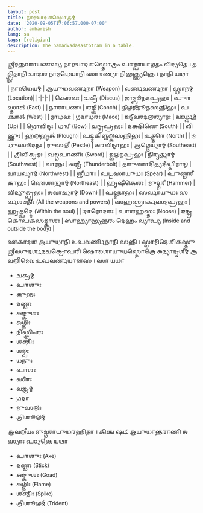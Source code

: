 ```yaml
---
layout: post
title: 𑌨𑌾𑌮𑌦𑍍𑌵𑌾𑌦𑌶𑌸𑍍𑌤𑍋𑌤𑍍𑌰𑌮𑍍
date: '2020-09-05T17:06:57.000-07:00'
author: ambarish
lang: sa
tags: [religion]
description: The namadvadasastotram in a table.
---
```


𑌶𑍍𑌰𑍀𑌮𑌨𑍍𑌨𑌾𑌰𑌾𑌯𑌣𑌸𑍍𑌯 𑌨𑌾𑌮𑌦𑍍𑌵𑌾𑌦𑌶𑌸𑍍𑌤𑍋𑌤𑍍𑌰𑌂 𑌪𑌰𑌮𑍍𑌪𑌰𑌯𑌾𑌗𑌤𑌂 𑌵𑌿𑌦𑍍𑌯𑌤𑍇 । 𑌤𑌤𑍍𑌸𑍍𑌥𑌿𑌤𑌾𑌨𑌿 𑌦𑍍𑌵𑌾𑌦𑌶 𑌨𑌾𑌮𑌧𑍇𑌯𑌾𑌨𑌿 𑌸𑌾𑌰𑌣𑍍𑌯𑌾 𑌨𑌿𑌭𑌨𑍍𑌤𑍍𑌸𑍍𑌯𑌨𑍍𑌤𑍇 । 𑌤𑌾𑌨𑌿 𑌯𑌥𑌾

| 𑌨𑌾𑌮𑌧𑍇𑌯𑌮𑍍 | 𑌆𑌯𑍁𑌧𑌵𑌰𑍍𑌣𑌨𑌾 <span lang="en">(Weapon)</span> | 𑌵𑌰𑍍𑌣𑌵𑌰𑍍𑌣𑌨𑌾 | 𑌸𑍍𑌥𑌾𑌨𑌮𑍍 <span lang="en">(Location)</span>|
|-|-|-|
| 𑌕𑍇𑌶𑌵𑌃 | 𑌚𑌕𑍍𑌰𑍀 <span lang="en">(Discus)</span> | 𑌜𑌾𑌮𑍍𑌬𑍂𑌨𑌦𑌪𑍍𑌰𑌭𑌃 | 𑌪𑍁𑌰𑌸𑍍𑌤𑌾𑌤𑍍 <span lang="en">(East)</span> |
| 𑌨𑌾𑌰𑌾𑌯𑌣𑌃 | 𑌶𑌙𑍍𑌖𑍀 <span lang="en">(Conch)</span> | 𑌨𑍀𑌲𑌜𑍀𑌮𑍂𑌤𑌸𑌨𑍍𑌨𑌿𑌭𑌃 | 𑌪𑌶𑍍𑌚𑌾𑌤𑍍 <span lang="en">(West)</span> |
| 𑌮𑌾𑌧𑌵𑌃 | 𑌗𑌦𑌾𑌧𑌰𑌃 <span lang="en">(Mace)</span> | 𑌇𑌨𑍍𑌦𑍀𑌵𑌰𑌦𑌲𑌶𑍍𑌯𑌾𑌮𑌃 | 𑌊𑌰𑍍𑌧𑍍𑌵𑌮𑍍 <span lang="en">(Up)</span> |
| 𑌗𑍋𑌵𑌿𑌨𑍍𑌦𑌃 | 𑌧𑌨𑍍𑌵𑍀 <span lang="en">(Bow)</span> | 𑌚𑌨𑍍𑌦𑍍𑌰𑌪𑍍𑌰𑌭𑌃 | 𑌦𑌕𑍍𑌷𑌿𑌣𑍇 <span lang="en">(South)</span> |
| 𑌵𑌿𑌷𑍍𑌣𑍁𑌃 | 𑌹𑌲𑌭𑍃𑌤𑍍 <span lang="en">(Plough)</span> | 𑌪𑌦𑍍𑌮𑌕𑌿𑌞𑍍𑌜𑌲𑍍𑌕𑌸𑌨𑍍𑌨𑌿𑌭𑌃 | 𑌉𑌤𑍍𑌤𑌰𑍇 <span lang="en">(North)</span> |
| 𑌮𑌧𑍁𑌸𑍂𑌦𑌨𑌃 | 𑌮𑍁𑌸𑌲𑍀 <span lang="en">(Pestle)</span> | 𑌅𑌰𑌵𑌿𑌨𑍍𑌦𑌾𑌭𑌃 | 𑌆𑌗𑍍𑌨𑍇𑌯𑍍𑌯𑌾𑌮𑍍 <span lang="en">(Southeast)</span> |
| 𑌤𑍍𑌰𑌿𑌵𑌿𑌕𑍍𑌰𑌮𑌃 | 𑌖𑌡𑍍𑌗𑌪𑌾𑌣𑌿𑌃 <span lang="en">(Sword)</span> | 𑌜𑍍𑌵𑌲𑌨𑌪𑍍𑌰𑌭𑌃 | 𑌨𑌿𑌰𑍃𑌤𑍍𑌯𑌾𑌮𑍍 <span lang="en">(Southwest)</span> |
| 𑌵𑌾𑌮𑌨𑌃 | 𑌵𑌜𑍍𑌰𑍀 <span lang="en">(Thunderbolt)</span> | 𑌤𑌰𑍁𑌣𑌾𑌦𑌿𑌤𑍍𑌯𑌦𑍀𑌪𑍍𑌤𑌿𑌮𑌾𑌨𑍍 | 𑌵𑌾𑌯𑌵𑍍𑌯𑌾𑌮𑍍 <span lang="en">(Northwest)</span> |
| 𑌶𑍍𑌰𑍀𑌧𑌰𑌃 | 𑌪𑌟𑍍𑌟𑌸𑌾𑌯𑍁𑌧𑌃 <span lang="en">(Spear)</span> | 𑌪𑍁𑌣𑍍𑌡𑌰𑍀𑌕𑌾𑌭𑌃 | 𑌐𑌶𑌾𑌨𑍍𑌯𑌾𑌮𑍍 <span lang="en">(Northeast)</span> |
| 𑌹𑍃𑌷𑍀𑌕𑍇𑌶𑌃 | 𑌮𑍁𑌦𑍍𑌗𑌰𑍀 <span lang="en">(Hammer)</span> | 𑌵𑌿𑌦𑍍𑌯𑍁𑌤𑍍𑌪𑍍𑌰𑌭𑌃 | 𑌅𑌵𑌾𑌚𑍍𑌯𑌾𑌮𑍍 <span lang="en">(Down)</span> |
| 𑌪𑌦𑍍𑌮𑌨𑌾𑌭𑌃 | 𑌸𑌰𑍍𑌵𑌾𑌯𑍁𑌧𑌃 𑌸𑌰𑍍𑌵𑌶𑌕𑍍𑌤𑌿𑌃 <span lang="en">(All the weapons and powers)</span> | 𑌸𑌹𑌸𑍍𑌰𑌾𑌰𑍍𑌕𑌸𑌮𑌪𑍍𑌰𑌭𑌃 | 𑌹𑍃𑌤𑍍𑌪𑌦𑍍𑌮𑍇 <span lang="en">(Within the soul)</span> |
| 𑌦𑌾𑌮𑍋𑌦𑌰𑌃 | 𑌪𑌾𑌶𑌹𑌸𑍍𑌤𑌃 <span lang="en">(Noose)</span> | 𑌇𑌨𑍍𑌦𑍍𑌰𑌕𑍋𑌪𑌕𑌸𑌙𑍍𑌕𑌾𑌶𑌃 | 𑌬𑌾𑌹𑍍𑌯𑌾𑌭𑍍𑌯𑌨𑍍𑌤𑌰𑌂 𑌦𑍇𑌹𑌂 𑌵𑍍𑌯𑌾𑌪𑍍𑌯 <span lang="en">(Inside and outside the body)</span> |

𑌏𑌕𑌾𑌦𑌶 𑌆𑌯𑍁𑌧𑌾𑌨𑌿 𑌉𑌪𑌵𑌰𑍍𑌣𑌿𑌤𑌾𑌨𑌿 𑌸𑌨𑍍𑌤𑌿 । 𑌸𑍍𑌵𑌾𑌮𑌿𑌦𑍇𑌶𑌿𑌕𑌸𑍍𑌤𑍁 𑌶𑍍𑌰𑍀𑌸𑍁𑌦𑌰𑍍𑌶𑌨𑌚𑌕𑍍𑌰𑍋𑌪𑌰𑌿 𑌷𑍋𑌡𑌶𑌾𑌯𑍁𑌧𑌸𑍍𑌤𑍋𑌤𑍍𑌰𑍇 𑌅𑌨𑍍𑌯𑌾𑌦𑍃𑌶𑍀𑌮𑍍 𑌆𑌵𑌲𑌿𑌮𑍇𑌵 𑌉𑌪𑌵𑌰𑍍𑌣𑌯𑌾𑌮𑌾𑌸 । 𑌸𑌾 𑌯𑌥𑌾
* 𑌚𑌕𑍍𑌰𑌮𑍍
* 𑌪𑌰𑌶𑍁𑌃
* 𑌕𑍁𑌨𑍍𑌤𑌃
* 𑌦𑌣𑍍𑌡𑌃
* 𑌅𑌙𑍍𑌕𑍁𑌶𑌃
* 𑌅𑌗𑍍𑌨𑌿𑌃
* 𑌨𑌿𑌸𑍍𑌤𑍍𑌰𑌿𑌂𑌶𑌃
* 𑌶𑌕𑍍𑌤𑌿𑌃
* 𑌶𑌙𑍍𑌖𑌃
* 𑌧𑌨𑍁𑌃
* 𑌪𑌾𑌶𑌃
* 𑌸𑍀𑌰𑌃
* 𑌵𑌜𑍍𑌰𑌮𑍍
* 𑌗𑌦𑌾
* 𑌮𑍁𑌸𑌲𑌃
* 𑌤𑍍𑌰𑌿𑌶𑍂𑌲𑌮𑍍

𑌆𑌵𑌲𑍀𑌯𑌂 𑌮𑍁𑌦𑍍𑌗𑌰𑌾𑌯𑍁𑌧𑌰𑌹𑌿𑌤𑌾 । 𑌕𑌿𑌞𑍍𑌚 𑌷𑌟𑍍 𑌆𑌯𑍁𑌧𑌾𑌨𑍍𑌤𑌰𑌾𑌣𑌿 𑌅𑌸𑍍𑌯𑌾𑌃 𑌪𑌠𑍍𑌯𑌨𑍍𑌤𑍇 𑌯𑌥𑌾
* 𑌪𑌰𑌶𑍁𑌃 <span lang="en">(Axe)</span>
* 𑌦𑌣𑍍𑌡𑌃 <span lang="en">(Stick)</span>
* 𑌅𑌙𑍍𑌕𑍁𑌶𑌃 <span lang="en">(Goad)</span>
* 𑌅𑌗𑍍𑌨𑌿𑌃 <span lang="en">(Flame)</span>
* 𑌶𑌕𑍍𑌤𑌿𑌃 <span lang="en">(Spike)</span>
* 𑌤𑍍𑌰𑌿𑌶𑍂𑌲𑌮𑍍 <span lang="en">(Trident)</span>
